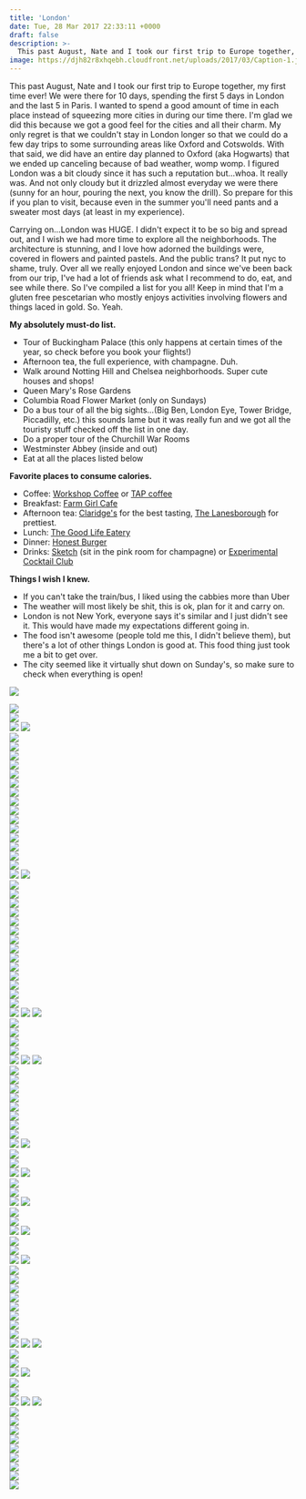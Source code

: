 ```yaml
---
title: 'London'
date: Tue, 28 Mar 2017 22:33:11 +0000
draft: false
description: >-
  This past August, Nate and I took our first trip to Europe together, my first time ever! We were there for 10 days, spending the first 5 days in London and the last 5 in Paris.
image: https://djh82r8xhqebh.cloudfront.net/uploads/2017/03/Caption-1.jpg
---
```


This past August, Nate and I took our first trip to Europe together, my first time ever! We were there for 10 days, spending the first 5 days in London and the last 5 in Paris. I wanted to spend a good amount of time in each place instead of squeezing more cities in during our time there. I'm glad we did this because we got a good feel for the cities and all their charm. My only regret is that we couldn't stay in London longer so that we could do a few day trips to some surrounding areas like Oxford and Cotswolds. With that said, we did have an entire day planned to Oxford (aka Hogwarts) that we ended up canceling because of bad weather, womp womp. I figured London was a bit cloudy since it has such a reputation but...whoa. It really was. And not only cloudy but it drizzled almost everyday we were there (sunny for an hour, pouring the next, you know the drill). So prepare for this if you plan to visit, because even in the summer you'll need pants and a sweater most days (at least in my experience).

Carrying on...London was HUGE. I didn't expect it to be so big and spread out, and I wish we had more time to explore all the neighborhoods. The architecture is stunning, and I love how adorned the buildings were, covered in flowers and painted pastels. And the public trans? It put nyc to shame, truly. Over all we really enjoyed London and since we've been back from our trip, I've had a lot of friends ask what I recommend to do, eat, and see while there. So I've compiled a list for you all! Keep in mind that I'm a gluten free pescetarian who mostly enjoys activities involving flowers and things laced in gold. So. Yeah.

**My absolutely must-do list.**

- Tour of Buckingham Palace (this only happens at certain times of the year, so check before you book your flights!)
- Afternoon tea, the full experience, with champagne. Duh.
- Walk around Notting Hill and Chelsea neighborhoods. Super cute houses and shops!
- Queen Mary's Rose Gardens
- Columbia Road Flower Market (only on Sundays)
- Do a bus tour of all the big sights...(Big Ben, London Eye, Tower Bridge, Piccadilly, etc.) this sounds lame but it was really fun and we got all the touristy stuff checked off the list in one day.
- Do a proper tour of the Churchill War Rooms
- Westminster Abbey (inside and out)
- Eat at all the places listed below

**Favorite places to consume calories.**

- Coffee: [Workshop Coffee](https://workshopcoffee.com/) or [TAP coffee](http://www.tapcoffee.co.uk/)
- Breakfast: [Farm Girl Cafe](http://www.thefarmgirl.co.uk/)
- Afternoon tea: [Claridge's](https://www.instagram.com/claridgeshotel/?hl=en) for the best tasting, [The Lanesborough](http://www.lanesborough.com/eng/restaurant-bars/afternoon-tea/) for prettiest.
- Lunch: [The Good Life Eatery](http://www.goodlifeeatery.com/)
- Dinner: [Honest Burger](https://www.instagram.com/honestburgers/?hl=en)
- Drinks: [Sketch](https://www.instagram.com/sketchlondon/?hl=en) (sit in the pink room for champagne) or [Experimental Cocktail Club](http://www.chinatownecc.com/)

**Things I wish I knew.**

- If you can't take the train/bus, I liked using the cabbies more than Uber
- The weather will most likely be shit, this is ok, plan for it and carry on.
- London is not New York, everyone says it's similar and I just didn't see it. This would have made my expectations different going in.
- The food isn't awesome (people told me this, I didn't believe them), but there's a lot of other things London is good at. This food thing just took me a bit to get over.
- The city seemed like it virtually shut down on Sunday's, so make sure to check when everything is open!

![](https://djh82r8xhqebh.cloudfront.net/uploads/2017/03/London-6.jpg) <div class="flex-ns mhn2-ns mb3"> <div class="ph2-ns w-50-ns">![](https://djh82r8xhqebh.cloudfront.net/uploads/2017/03/London-2.jpg)</div> <div class="ph2-ns w-50-ns">![](https://djh82r8xhqebh.cloudfront.net/uploads/2017/03/London-3.jpg)</div> </div> ![](https://djh82r8xhqebh.cloudfront.net/uploads/2017/03/London-1.jpg) ![](https://djh82r8xhqebh.cloudfront.net/uploads/2017/03/London-8.jpg) <div class="flex-ns mhn2-ns mb3"> <div class="ph2-ns w-50-ns">![](https://djh82r8xhqebh.cloudfront.net/uploads/2017/03/London-7.jpg)</div> <div class="ph2-ns w-50-ns">![](https://djh82r8xhqebh.cloudfront.net/uploads/2017/03/London-4.jpg)</div> </div> ![](https://djh82r8xhqebh.cloudfront.net/uploads/2017/03/London-5.jpg) <div class="flex-ns mhn2-ns mb3"> <div class="ph2-ns w-50-ns">![](https://djh82r8xhqebh.cloudfront.net/uploads/2017/03/London-17.jpg)</div> <div class="ph2-ns w-50-ns">![](https://djh82r8xhqebh.cloudfront.net/uploads/2017/03/London-9.jpg)</div> </div> ![](https://djh82r8xhqebh.cloudfront.net/uploads/2017/03/London-14.jpg) <div class="flex-ns mhn2-ns mb3"> <div class="ph2-ns w-50-ns">![](https://djh82r8xhqebh.cloudfront.net/uploads/2017/03/London-16.jpg)</div> <div class="ph2-ns w-50-ns">![](https://djh82r8xhqebh.cloudfront.net/uploads/2017/03/London-11.jpg)</div> </div> <div class="flex-ns mhn2-ns mb3"> <div class="ph2-ns w-50-ns">![](https://djh82r8xhqebh.cloudfront.net/uploads/2017/03/London-13.jpg)</div> <div class="ph2-ns w-50-ns">![](https://djh82r8xhqebh.cloudfront.net/uploads/2017/03/London-12.jpg)</div> </div> <div class="flex-ns mhn2-ns mb3"> <div class="ph2-ns w-50-ns">![](https://djh82r8xhqebh.cloudfront.net/uploads/2017/03/London-15.jpg)</div> <div class="ph2-ns w-50-ns">![](https://djh82r8xhqebh.cloudfront.net/uploads/2017/03/London-10.jpg)</div> </div> ![](https://djh82r8xhqebh.cloudfront.net/uploads/2017/03/London-20.jpg) <div class="flex-ns mhn2-ns mb3"> <div class="ph2-ns w-50-ns">![](https://djh82r8xhqebh.cloudfront.net/uploads/2017/03/London-18.jpg)</div> <div class="ph2-ns w-50-ns">![](https://djh82r8xhqebh.cloudfront.net/uploads/2017/03/London-21-e1490727985118.jpg)</div> </div> ![](https://djh82r8xhqebh.cloudfront.net/uploads/2017/03/London-19.jpg) ![](https://djh82r8xhqebh.cloudfront.net/uploads/2017/03/London-25.jpg) <div class="flex-ns mhn2-ns mb3"> <div class="ph2-ns w-50-ns">![](https://djh82r8xhqebh.cloudfront.net/uploads/2017/03/London-22.jpg)</div> <div class="ph2-ns w-50-ns">![](https://djh82r8xhqebh.cloudfront.net/uploads/2017/03/London-29.jpg)</div> </div> ![](https://djh82r8xhqebh.cloudfront.net/uploads/2017/03/London-23.jpg) <div class="flex-ns mhn2-ns mb3"> <div class="ph2-ns w-50-ns">![](https://djh82r8xhqebh.cloudfront.net/uploads/2017/03/London-24.jpg)</div> <div class="ph2-ns w-50-ns">![](https://djh82r8xhqebh.cloudfront.net/uploads/2017/03/London-27.jpg)</div> </div> ![](https://djh82r8xhqebh.cloudfront.net/uploads/2017/03/London-26.jpg) <div class="flex-ns mhn2-ns mb3"> <div class="ph2-ns w-50-ns">![](https://djh82r8xhqebh.cloudfront.net/uploads/2017/03/London-28.jpg)</div> <div class="ph2-ns w-50-ns">![](https://djh82r8xhqebh.cloudfront.net/uploads/2017/03/London-32.jpg)</div> </div> ![](https://djh82r8xhqebh.cloudfront.net/uploads/2017/03/London-36.jpg) <div class="flex-ns mhn2-ns mb3"> <div class="ph2-ns w-50-ns">![](https://djh82r8xhqebh.cloudfront.net/uploads/2017/03/London-31.jpg)</div> <div class="ph2-ns w-50-ns">![](https://djh82r8xhqebh.cloudfront.net/uploads/2017/03/London-33.jpg)</div> </div> ![](https://djh82r8xhqebh.cloudfront.net/uploads/2017/03/London-34.jpg) <div class="flex-ns mhn2-ns mb3"> <div class="ph2-ns w-50-ns">![](https://djh82r8xhqebh.cloudfront.net/uploads/2017/03/London-37.jpg)</div> <div class="ph2-ns w-50-ns">![](https://djh82r8xhqebh.cloudfront.net/uploads/2017/03/London-35.jpg)</div> </div> ![](https://djh82r8xhqebh.cloudfront.net/uploads/2017/03/London-38.jpg) ![](https://djh82r8xhqebh.cloudfront.net/uploads/2017/03/London-40.jpg) ![](https://djh82r8xhqebh.cloudfront.net/uploads/2017/03/London-39-683x1024.jpg) <div class="flex-ns mhn2-ns mb3"> <div class="ph2-ns w-50-ns">![](https://djh82r8xhqebh.cloudfront.net/uploads/2017/03/London-43.jpg)</div> <div class="ph2-ns w-50-ns">![](https://djh82r8xhqebh.cloudfront.net/uploads/2017/03/London-42.jpg)</div> </div> <div class="flex-ns mhn2-ns mb3"> <div class="ph2-ns w-50-ns">![](https://djh82r8xhqebh.cloudfront.net/uploads/2017/03/London-41.jpg)</div> <div class="ph2-ns w-50-ns">![](https://djh82r8xhqebh.cloudfront.net/uploads/2017/03/London-44.jpg)</div> </div> ![](https://djh82r8xhqebh.cloudfront.net/uploads/2017/03/London-45.jpg) ![](https://djh82r8xhqebh.cloudfront.net/uploads/2017/03/London-47.jpg) ![](https://djh82r8xhqebh.cloudfront.net/uploads/2017/03/London-46-683x1024.jpg) <div class="flex-ns mhn2-ns mb3"> <div class="ph2-ns w-50-ns">![](https://djh82r8xhqebh.cloudfront.net/uploads/2017/03/London-48.jpg)</div> <div class="ph2-ns w-50-ns">![](https://djh82r8xhqebh.cloudfront.net/uploads/2017/03/London-50.jpg)</div> </div> ![](https://djh82r8xhqebh.cloudfront.net/uploads/2017/03/London-51.jpg) <div class="flex-ns mhn2-ns mb3"> <div class="ph2-ns w-50-ns">![](https://djh82r8xhqebh.cloudfront.net/uploads/2017/03/London-52.jpg)</div> <div class="ph2-ns w-50-ns">![](https://djh82r8xhqebh.cloudfront.net/uploads/2017/03/London-49.jpg)</div> </div> ![](https://djh82r8xhqebh.cloudfront.net/uploads/2017/03/London-54.jpg) <div class="flex-ns mhn2-ns mb3"> <div class="ph2-ns w-50-ns">![](https://djh82r8xhqebh.cloudfront.net/uploads/2017/03/London-53.jpg)</div> <div class="ph2-ns w-50-ns">![](https://djh82r8xhqebh.cloudfront.net/uploads/2017/03/London-56.jpg)</div> </div> ![](https://djh82r8xhqebh.cloudfront.net/uploads/2017/03/London-55.jpg) ![](https://djh82r8xhqebh.cloudfront.net/uploads/2017/03/London-58.jpg) <div class="flex-ns mhn2-ns mb3"> <div class="ph2-ns w-50-ns">![](https://djh82r8xhqebh.cloudfront.net/uploads/2017/03/London-60.jpg)</div> <div class="ph2-ns w-50-ns">![](https://djh82r8xhqebh.cloudfront.net/uploads/2017/03/London-59.jpg)</div> </div> ![](https://djh82r8xhqebh.cloudfront.net/uploads/2017/03/London-57.jpg) ![](https://djh82r8xhqebh.cloudfront.net/uploads/2017/03/London-61.jpg) <div class="flex-ns mhn2-ns mb3"> <div class="ph2-ns w-50-ns">![](https://djh82r8xhqebh.cloudfront.net/uploads/2017/03/London-63.jpg)</div> <div class="ph2-ns w-50-ns">![](https://djh82r8xhqebh.cloudfront.net/uploads/2017/03/London-65.jpg)</div> </div> ![](https://djh82r8xhqebh.cloudfront.net/uploads/2017/03/London-64.jpg) ![](https://djh82r8xhqebh.cloudfront.net/uploads/2017/03/London-66.jpg) <div class="flex-ns mhn2-ns mb3"> <div class="ph2-ns w-50-ns">![](https://djh82r8xhqebh.cloudfront.net/uploads/2017/03/London-67.jpg)</div> <div class="ph2-ns w-50-ns">![](https://djh82r8xhqebh.cloudfront.net/uploads/2017/03/London-69.jpg)</div> </div> ![](https://djh82r8xhqebh.cloudfront.net/uploads/2017/03/London-68.jpg) ![](https://djh82r8xhqebh.cloudfront.net/uploads/2017/03/London-70.jpg) <div class="flex-ns mhn2-ns mb3"> <div class="ph2-ns w-50-ns">![](https://djh82r8xhqebh.cloudfront.net/uploads/2017/03/London-71.jpg)</div> <div class="ph2-ns w-50-ns">![](https://djh82r8xhqebh.cloudfront.net/uploads/2017/03/London-72.jpg)</div> </div> ![](https://djh82r8xhqebh.cloudfront.net/uploads/2017/03/London-73.jpg) ![](https://djh82r8xhqebh.cloudfront.net/uploads/2017/03/London-76.jpg) <div class="flex-ns mhn2-ns mb3"> <div class="ph2-ns w-50-ns">![](https://djh82r8xhqebh.cloudfront.net/uploads/2017/03/London-78.jpg)</div> <div class="ph2-ns w-50-ns">![](https://djh82r8xhqebh.cloudfront.net/uploads/2017/03/London-74.jpg)</div> </div> ![](https://djh82r8xhqebh.cloudfront.net/uploads/2017/03/London-79.jpg) <div class="flex-ns mhn2-ns mb3"> <div class="ph2-ns w-50-ns">![](https://djh82r8xhqebh.cloudfront.net/uploads/2017/03/London-83.jpg)</div> <div class="ph2-ns w-50-ns">![](https://djh82r8xhqebh.cloudfront.net/uploads/2017/03/London-81.jpg)</div> </div> ![](https://djh82r8xhqebh.cloudfront.net/uploads/2017/03/London-77.jpg) <div class="flex-ns mhn2-ns mb3"> <div class="ph2-ns w-50-ns">![](https://djh82r8xhqebh.cloudfront.net/uploads/2017/03/London-89.jpg)</div> <div class="ph2-ns w-50-ns">![](https://djh82r8xhqebh.cloudfront.net/uploads/2017/03/London-85.jpg)</div> </div> ![](https://djh82r8xhqebh.cloudfront.net/uploads/2017/03/London-87.jpg) ![](https://djh82r8xhqebh.cloudfront.net/uploads/2017/03/London-82.jpg) ![](https://djh82r8xhqebh.cloudfront.net/uploads/2017/03/London-86.jpg) <div class="flex-ns mhn2-ns mb3"> <div class="ph2-ns w-50-ns">![](https://djh82r8xhqebh.cloudfront.net/uploads/2017/03/London-88.jpg)</div> <div class="ph2-ns w-50-ns">![](https://djh82r8xhqebh.cloudfront.net/uploads/2017/03/London-90.jpg)</div> </div> ![](https://djh82r8xhqebh.cloudfront.net/uploads/2017/03/London-91.jpg) ![](https://djh82r8xhqebh.cloudfront.net/uploads/2017/03/London-92-683x1024.jpg) <div class="flex-ns mhn2-ns mb3"> <div class="ph2-ns w-50-ns">![](https://djh82r8xhqebh.cloudfront.net/uploads/2017/03/London-93.jpg)</div> <div class="ph2-ns w-50-ns">![](https://djh82r8xhqebh.cloudfront.net/uploads/2017/03/London-96.jpg)</div> </div> ![](https://djh82r8xhqebh.cloudfront.net/uploads/2017/03/London-97.jpg) ![](https://djh82r8xhqebh.cloudfront.net/uploads/2017/03/London-106.jpg) ![](https://djh82r8xhqebh.cloudfront.net/uploads/2017/03/London-95.jpg) <div class="flex-ns mhn2-ns mb3"> <div class="ph2-ns w-50-ns">![](https://djh82r8xhqebh.cloudfront.net/uploads/2017/03/London-101.jpg)</div> <div class="ph2-ns w-50-ns">![](https://djh82r8xhqebh.cloudfront.net/uploads/2017/03/London-94.jpg)</div> </div> ![](https://djh82r8xhqebh.cloudfront.net/uploads/2017/03/London-99.jpg) <div class="flex-ns mhn2-ns mb3"> <div class="ph2-ns w-50-ns">![](https://djh82r8xhqebh.cloudfront.net/uploads/2017/03/London-102.jpg)</div> <div class="ph2-ns w-50-ns">![](https://djh82r8xhqebh.cloudfront.net/uploads/2017/03/London-98.jpg)</div> </div> ![](https://djh82r8xhqebh.cloudfront.net/uploads/2017/03/London-107.jpg) <div class="flex-ns mhn2-ns mb3"> <div class="ph2-ns w-50-ns">![](https://djh82r8xhqebh.cloudfront.net/uploads/2017/03/London-105.jpg)</div> <div class="ph2-ns w-50-ns">![](https://djh82r8xhqebh.cloudfront.net/uploads/2017/03/London-108.jpg)</div> </div> ![](https://djh82r8xhqebh.cloudfront.net/uploads/2017/03/London-103.jpg)